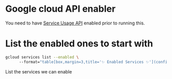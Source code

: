 # Google cloud API enabler 

You need to have [Service Usage API](https://console.cloud.google.com/apis/library/serviceusage.googleapis.com) enabled prior to running this.

# List the enabled ones to start with

```bash
gcloud services list --enabled \                                   
      --format="table[box,margin=3,title='✨ Enabled Services ✨'](config.title,state)" --project <project>
```

List the services we can enable

```bash
```